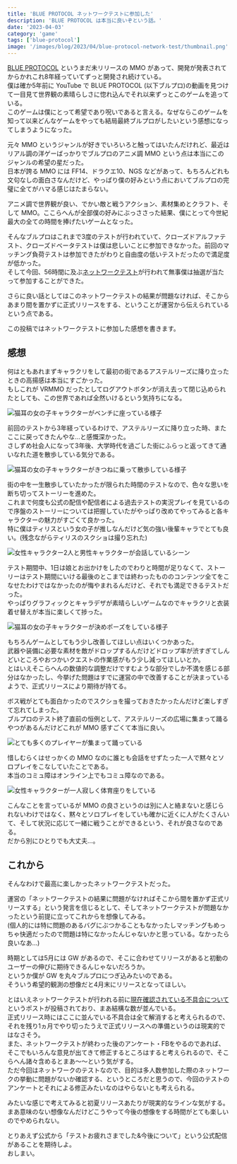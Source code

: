 ```yaml
---
title: 'BLUE PROTOCOL ネットワークテストに参加した'
description: 'BLUE PROTOCOL は本当に良いぞという話。'
date: '2023-04-03'
category: 'game'
tags: ['blue-protocol']
image: '/images/blog/2023/04/blue-protocol-network-test/thumbnail.png'
---
```


[BLUE PROTOCOL](https://blue-protocol.com/) というまだ未リリースの MMO があって、開発が発表されてからかれこれ8年経っていてずっと開発され続けている。  
僕は確か5年前に YouTube で BLUE PROTOCOL (以下ブルプロ)の動画を見つけて一目見て世界観の素晴らしさに惚れ込んでそれ以来ずっとこのゲームを追っている。  
このゲームは僕にとって希望であり呪いであると言える。なぜならこのゲームを知って以来どんなゲームをやっても結局最終ブルプロがしたいという感想になってしまうようになった。

元々 MMO というジャンルが好きでいろいろと触ってはいたんだけれど、最近はリアル調の洋ゲーばっかりでブルプロのアニメ調 MMO という点は本当にこのジャンルの希望の星だった。  
日本が誇る MMO には FF14、ドラクエ10、NGS などがあって、もちろんどれも文句なしの面白さなんだけど、やっぱり僕の好みという点においてブルプロの完璧に全てがハマる感じはたまらない。

アニメ調で世界観が良い、でかい敵と戦うアクション、素材集めとクラフト、そして MMO。ここらへんが全部僕の好みにぶっささった結果、僕にとって今世紀最大の全ての時間を捧げたいゲームとなった。

そんなブルプロはこれまで3度のテストが行われていて、クローズドアルファテスト、クローズドベータテストは僕は悲しいことに参加できなかった。前回のマッチング負荷テストは参加できたがわりと自由度の低いテストだったので満足度が低かった。  
そして今回、56時間に及ぶ[ネットワークテスト](https://blue-protocol.com/news/44)が行われて無事僕は抽選が当たって参加することができた。

さらに良い話としてはこのネットワークテストの結果が問題なければ、そこからあまり間を置かずに正式リリースをする、ということが運営から伝えられているという点である。

この投稿ではネットワークテストに参加した感想を書きます。

## 感想

何はともあれまずキャラクリをして最初の街であるアステルリーズに降り立ったときの高揚感は本当にすごかった。  
もしこれが VRMMO だったとしてログアウトボタンが消え去って閉じ込められたとしても、この世界であれば全然いけるという気持ちになる。

![猫耳の女の子キャラクターがベンチに座っている様子](./01.png 'とりあえずまずはベンチに座って写真を撮る')

前回のテストから3年経っているわけで、アステルリーズに降り立った時、またここに戻ってきたんやな…と感慨深かった。  
さしずめ社会人になって3年後、大学時代を過ごした街にふらっと返ってきて通いなれた道を散歩している気分である。

![猫耳の女の子キャラクターがきつねに乗って散歩している様子](./02.png '黒いきつねの背にのって街を散歩する')

街の中を一生散歩していたかったが限られた時間のテストなので、色々な思いを断ち切ってストーリーを進めた。  
これまで何度も公式の配信や配信者による過去テストの実況プレイを見ているので序盤のストーリーについては把握していたがやっぱり改めてやってみると各キャラクターの魅力がすごくて良かった。  
特に僕はティリスという女の子が推しなんだけど気の強い後輩キャラでとても良い。(残念ながらティリスのスクショは撮り忘れた)

![女性キャラクター2人と男性キャラクターが会話しているシーン](./03.png 'とても良い表情をする')

テスト期間中、1日は娘とお出かけをしたのでわりと時間が足りなくて、ストーリーはテスト期間にいける最後のとこまでは終わったもののコンテンツ全てをこなせたわけではなかったのが悔やまれるんだけど、それでも満足できるテストだった。  
やっぱりグラフィックとキャラデザが素晴らしいゲームなのでキャラクリと衣装着せ替えが本当に楽しくて捗った。

![猫耳の女の子キャラクターが決めポーズをしている様子](./04.png '最終的なキャラクリと衣装はこんな感じになった')

もちろんゲームとしてもう少し改善してほしい点はいくつかあった。  
武器や装備に必要な素材を敵がドロップするんだけどドロップ率が渋すぎてしんどいところやおつかいクエストの作業感がもう少し減ってほしいとか。  
とはいえそこらへんの数値的な調整だけですむような部分でしか不満を感じる部分はなかったし、今挙げた問題はすでに運営の中で改善することが決まっているようで、正式リリースにより期待が持てる。

ボス戦がとても面白かったのでスクショを撮っておきたかったんだけど楽しすぎて忘れてしまった。  
ブルプロのテスト終了直前の恒例として、アステルリーズの広場に集まって踊るやつがあるんだけどこれが MMO 感すごくて本当に良い。

![とても多くのプレイヤーが集まって踊っている](./05.png 'みんなで踊っている。ダンスエモートは近くの人と動きが同期する')

惜しむらくはせっかくの MMO なのに誰とも会話をせずたった一人で黙々とソロプレイをこなしていたことである。  
本当のコミュ障はオンライン上でもコミュ障なのである。

![女性キャラクターが一人寂しく体育座りをしている](./06.png '孤独')

こんなことを言っているが MMO の良さというのは別に人と絡まないと感じられないわけではなく、黙々とソロプレイをしていも確かに近くに人がたくさんいて、そして状況に応じて一緒に戦うことができるという、それが良さなのである。  
だから別にひとりでも大丈夫…。

## これから

そんなわけで最高に楽しかったネットワークテストだった。

運営の「ネットワークテストの結果に問題がなければそこから間を置かず正式リリースする」という発言を信じるとして、そしてネットワークテストが問題なかったという前提に立ってこれからを想像してみる。  
(個人的には特に問題のあるバグにぶつかることもなかったしマッチングもめっちゃ快適だったので問題は特になかったんじゃないかと思っている。なかったら良いなあ…)

時期としては5月には GW があるので、そこに合わせてリリースがあると初動のユーザーの伸びに期待できるんじゃないだろうか。  
というか僕が GW を丸々ブルプロにつぎ込みたいのである。  
そういう希望的観測の想像だと4月末にリリースとなってほしい。

とはいえネットワークテストが行われる前に[現在確認されている不具合について](https://blue-protocol.com/news/56)というポストが投稿されており、まあ結構な数が並んでいる。  
正式リリース時にはここに並んでいる不具合は全て解消すると考えられるので、それを残り1ヵ月でやり切ったうえで正式リリースへの準備というのは現実的ではなさそう。  
また、ネットワークテストが終わった後のアンケート・FBをやるのであれば、そこでもいろんな意見が出てきて修正するところはすると考えられるので、そこらへん諸々含めるとまあ～～という気がする。  
ただ今回はネットワークのテストなので、目的は多人数参加した際のネットワークの挙動に問題がないか確認する、というところだと思うので、今回のテストのアンケートとそれによる修正みたいなのはやらないとも考えられる。

みたいな感じで考えてみると初夏リリースあたりが現実的なラインな気がする。  
まあ意味のない想像なんだけどこうやって今後の想像をする時間がとても楽しいのでやめられない。

とりあえず公式から「テストお疲れさまでした&今後について」という公式配信があることを期待しよ。  
おしまい。
